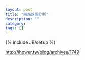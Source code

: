 ```yaml
---
layout: post
title: "网站效能分析"
description: ""
category: 
tags: []
---
```

{% include JB/setup %}

<http://ihower.tw/blog/archives/1749>

